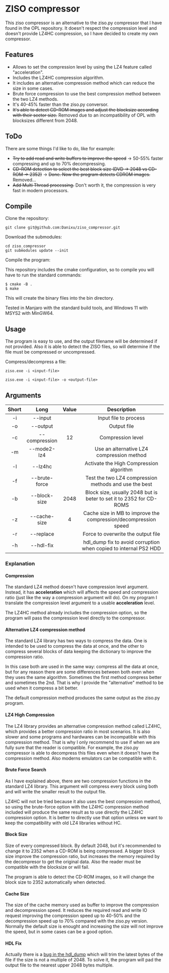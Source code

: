 # ZISO compressor

This ziso compressor is an alternative to the ziso.py compressor that I have found in the OPL repository. It doesn't respect the compression level and doesn't provide LZ4HC compression, so I have decided to create my own compressor.

## Features

* Allows to set the compression level by using the LZ4 feature called "acceleration".
* Includes the LZ4HC compression algorithm.
* It includes an alternative compression method which can reduce the size in some cases.
* Brute force compression to use the best compression method between the two LZ4 methods.
* It's 40-45% faster than the ziso.py conversor.
* ~~It's able to detect CD-ROM images and adjust the blocksize according with their sector size.~~ Removed due to an incompatibility of OPL with blocksizes different from 2048.

## ToDo

There are some things I'd like to do, like for example:

* ~~Try to add read and write buffers to improve the speed~~ -> 50-55% faster compressing and up to 70% decompressing.
* ~~CD-ROM detection to select the best block size (DVD -> 2048 vs CD-ROM -> 2352)~~ -> ~~Done. Now the program detects CDROM images.~~ Removed...
* ~~Add Multi Thread processing.~~ Don't worth it, the compression is very fast in modern processors.

## Compile

Clone the repository:

```
git clone git@github.com:Danixu/ziso_compressor.git
```

Download the submodules:

```
cd ziso_compressor
git submodules update --init
```

Compile the program:

This repository includes the cmake configuration, so to compile you will have to run the standard commands:

```
$ cmake -B .
$ make
```

This will create the binary files into the bin directory.

Tested in Manjaro with the standard build tools, and Windows 11 with MSYS2 with MinGW64.

## Usage

The program is easy to use, and the output filename will be determined if not provided. Also it is able to detect the ZISO files, so will determine if the file must be compressed or uncompressed.

Compress/decompress a file:

```
ziso.exe -i <input-file>

ziso.exe -i <input-file> -o <output-file>
```

## Arguments

| Short |      Long     | Value |                      Description                                    |
|:-----:|:-------------:|:-----:|:-------------------------------------------------------------------:|
|   -i  | --input       |       | Input file to process                                               |
|   -o  | --output      |       | Output file                                                         |
|   -c  | --compression |   12  | Compression level                                                   |
|   -m  | --mode2-lz4   |       | Use an alternative LZ4 compression method                           |
|   -l  | --lz4hc       |       | Activate the High Compression algorithm                             |
|   -f  | --brute-force |       | Test the two LZ4 compression methods and use the best               |
|   -b  | --block-size  |  2048 | Block size, usually 2048 but is beter to set it to 2352 for CD-ROMS |
|   -z  | --cache-size  |   4   | Cache size in MB to improve the compression/decompression speed     |
|   -r  | --replace     |       | Force to overwrite the output file                                  |
|   -h  | --hdl-fix     |       | hdl_dump fix to avoid corruption when copied to internal PS2 HDD    |


### Explanation

#### Compression

The standard LZ4 method doesn't have compression level argument. Instead, it has **acceleration** which will affects the speed and compression ratio (just like the way a compression argument will do). On my program I translate the compression level argument to a usable **acceleration** level.

The LZ4HC method already includes the compression option, so the program will pass the compression level directly to the compressor.

#### Alternative LZ4 compression method

The standard LZ4 library has two ways to compress the data. One is intended to be used to compress the data at once, and the other to compress several blocks of data keeping the dictionary to improve the compression ratio.

In this case both are used in the same way: compress all the data at once, but for any reason there are some differences between both even when they uses the same algorithm. Sometimes the first method compress better and sometimes the 2nd. That is why I provide the "alternative" method to be used when it compress a bit better.

The default compression method produces the same output as the ziso.py program.

#### LZ4 High Compression

The LZ4 library provides an alternative compression method called LZ4HC, which provides a better compression ratio in most scenarios. It is also slower and some programs and hardwares can be incompatible with this compression method. That is why I only recommend to use if when we are fully sure that the reader is compatible. For example, the ziso.py compressor is able to decompress this files even when it doesn't have the compression method. Also moderns emulators can be compatible with it.

#### Brute Force Search

As I have explained above, there are two compression functions in the standard LZ4 library. This argument will compress every block using both and will write the smaller result to the output file.

LZ4HC will not be tried because it also uses the best compression method, so using the brute-force option with the LZ4HC compression method included will produce the same result as to use directly the LZ4HC compression option. It is better to directly use that option unless we want to keep the compatibility with old LZ4 libraries without HC.

#### Block Size

Size of every compressed block. By default 2048, but it's recommended to change it to 2352 when a CD-ROM is being compressed. A bigger block size improve the compression ratio, but increases the memory required by the decompresor to get the original data. Also the reader must be compatible with the blocksize or will fail.

The program is able to detect the CD-ROM images, so it will change the block size to 2352 automatically when detected.

#### Cache Size

The size of the cache memory used as buffer to improve the compression and decompression speed. It reduces the required read and write IO request improving the compression speed up to 40-50% and the decompression speed up to 70% compared with the ziso.py version. Normally the default size is enought and increasing the size will not improve the speed, but in some cases can be a good option.

#### HDL Fix

Actually there is a [bug in the hdl_dump](https://github.com/ps2homebrew/hdl-dump/issues/71) which will trim the latest bytes of the file if the size is not a multiple of 2048. To solve it, the program will pad the output file to the nearest upper 2048 bytes multiple.